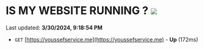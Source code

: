 # IS MY WEBSITE RUNNING ? [![](https://img.shields.io/static/v1?label=Sponsor&message=%E2%9D%A4&logo=GitHub&color=%23fe8e86)](https://github.com/sponsors/<username>)

Last updated: **3/30/2024, 9:18:54 PM**

- `GET` [https://youssefservice.me](https://youssefservice.me) - **Up** (172ms)
